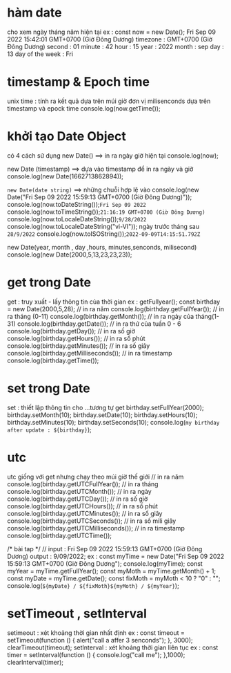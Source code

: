 # hàm date
  cho xem ngày tháng năm hiện tại 
  ex : 
  const now = new Date();
  Fri Sep 09 2022 15:42:01 GMT+0700 (Giờ Đông Dương)
  timezone : GMT+0700 (Giờ Đông Dương)
  second : 01
  minute : 42
  hour : 15
  year : 2022
  month : sep
  day : 13 
  day of the week : Fri
# timestamp & Epoch time
  unix time : tính ra kết quả dựa trên múi giờ đơn vị milisenconds dựa trên timestamp và epock time 
  console.log(now.getTime());
# khởi tạo Date Object 
  có 4 cách sử dụng 
  new Date() ==> in ra ngày giờ hiện tại
  console.log(now);

  new Date (timestamp) ==> dựa vào timestamp để in ra ngày và giờ
  console.log(new Date(1662713862894));

  `new Date(date string)` ==> những chuỗi hợp lệ vào 
  console.log(new Date("Fri Sep 09 2022 15:59:13 GMT+0700 (Giờ Đông Dương)"));
  console.log(now.toDateString());`Fri Sep 09 2022`
  console.log(now.toTimeString());`21:16:19 GMT+0700 (Giờ Đông Dương)`
  console.log(now.toLocaleDateString());`9/28/2022`
  console.log(now.toLocaleDateString("vi-VI")); ngày trước tháng sau  `28/9/2022`
  console.log(now.toISOString());`2022-09-09T14:15:51.792Z`


  new Date(year, month , day ,hours, minutes,senconds, milisecond)
  console.log(new Date(2000,5,13,23,23,23));
# get trong Date 
  get : truy xuất - lấy thông tin của thời gian 
  ex : 
  getFullyear();
  const birthday = new Date(2000,5,28);
  // in ra năm
  console.log(birthday.getFullYear());
  // in ra tháng (0-11)
  console.log(birthday.getMonth());
  // in ra ngày của tháng(1-31)
  console.log(birthday.getDate());
  // in ra thứ của tuần 0 - 6
  console.log(birthday.getDay());
  // in ra số giờ 
  console.log(birthday.getHours());
  // in ra số phút
  console.log(birthday.getMinutes());
  // in ra số giây 
  console.log(birthday.getMilliseconds());
  // in ra timestamp
  console.log(birthday.getTime());
# set trong Date
  set : thiết lập thông tin cho ...tương tự get 
  birthday.setFullYear(2000);
  birthday.setMonth(10);
  birthday.setDate(10);
  birthday.setHours(10);
  birthday.setMinutes(10);
  birthday.setSeconds(10);
  console.log(`my birthday after update : ${birthday}`);
# utc 
  utc giống với get nhưng chạy theo múi giờ thế giới
  // in ra năm
console.log(birthday.getUTCFullYear());
// in ra tháng 
console.log(birthday.getUTCMonth());
// in ra ngày 
console.log(birthday.getUTCDay());
// in ra số giờ 
console.log(birthday.getUTCHours());
// in ra số phút
console.log(birthday.getUTCMinutes());
// in ra số giây 
console.log(birthday.getUTCSeconds());
// in ra số mili giây 
console.log(birthday.getUTCMilliseconds());
// in ra timestamp
console.log(birthday.getUTCTime());


/* bài tap */
  // input : Fri Sep 09 2022 15:59:13 GMT+0700 (Giờ Đông Dương)
  output : 9/09/2022;
  ex : 
  const myTime = new Date("Fri Sep 09 2022 15:59:13 GMT+0700 (Giờ Đông Dương");
  console.log(myTime);
  const myYear = myTime.getFullYear();
  const myMoth = myTime.getMonth() + 1;
  const myDate = myTime.getDate();
  const fixMoth = myMoth < 10 ? "0" : "";
  console.log(`${myDate} / ${fixMoth}${myMoth} / ${myYear}`);
# setTimeout , setInterval
  setimeout : xét khoảng thời gian nhất định 
  ex : 
  const timeout = setTimeout(function () {
  alert("call a affer 3 senconds");
  }, 3000);
  clearTimeout(timeout);
  setInterval : xét khoảng thời gian liên tục 
  ex : 
  const timer = setInterval(function () {
  console.log("call me");
  },1000);
  clearInterval(timer);